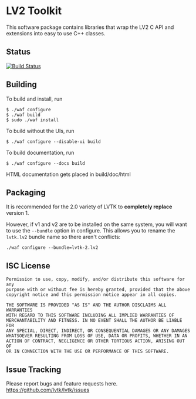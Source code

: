 LV2 Toolkit
===========

This software package contains libraries that wrap the LV2 C API and extensions 
into easy to use C++ classes.

Status
------
[![Build Status](https://travis-ci.org/lvtk/lvtk.svg?branch=master)](https://travis-ci.org/lvtk/lvtk)

Building
--------
To build and install, run
```
$ ./waf configure
$ ./waf build
$ sudo ./waf install
```
To build without the UIs, run

`$ ./waf configure --disable-ui build`

To build documentation, run

`$ ./waf configure --docs build`

HTML documentation gets placed in build/doc/html

Packaging
---------
It is recommended for the 2.0 variety of LVTK to **completely replace** version 1.

However, if v1 and v2 are to be installed on the same system, you will want to
use the `--bundle` option in configure.  This allows you to rename the `lvtk.lv2`
bundle name so there aren't conflicts:
```
./waf configure --bundle=lvtk-2.lv2
```

ISC License
-----------
```
Permission to use, copy, modify, and/or distribute this software for any
purpose with or without fee is hereby granted, provided that the above
copyright notice and this permission notice appear in all copies.

THE SOFTWARE IS PROVIDED "AS IS" AND THE AUTHOR DISCLAIMS ALL WARRANTIES
WITH REGARD TO THIS SOFTWARE INCLUDING ALL IMPLIED WARRANTIES OF
MERCHANTABILITY AND FITNESS. IN NO EVENT SHALL THE AUTHOR BE LIABLE FOR
ANY SPECIAL, DIRECT, INDIRECT, OR CONSEQUENTIAL DAMAGES OR ANY DAMAGES
WHATSOEVER RESULTING FROM LOSS OF USE, DATA OR PROFITS, WHETHER IN AN
ACTION OF CONTRACT, NEGLIGENCE OR OTHER TORTIOUS ACTION, ARISING OUT OF
OR IN CONNECTION WITH THE USE OR PERFORMANCE OF THIS SOFTWARE.
```

Issue Tracking 
-------------- 
Please report bugs and feature requests here. 
https://github.com/lvtk/lvtk/issues
